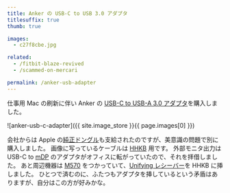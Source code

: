 ```yaml
---
title: Anker の USB-C to USB 3.0 アダプタ
titlesuffix: true
thumb: true

images:
  - c27f8cbe.jpg

related:
  - /fitbit-blaze-revived
  - /scammed-on-mercari

permalink: /anker-usb-adapter
---
```


仕事用 Mac の刷新に伴い Anker の [USB-C to USB-A 3.0 アダプタ](https://www.amazon.co.jp/dp/B078NKPGW9/?tag=amzntm-22)を購入しました。

![anker-usb-c-adapter]({{ site.image_store }}{{ page.images[0] }})

会社からは Apple の[純正ドングル](https://www.instagram.com/p/BouY-pIB-cf/)も支給されたのですが、美意識の問題で別に購入しました。
画像に写っているケーブルは [HHKB](https://ja.wikipedia.org/wiki/Happy_Hacking_Keyboard) 用です。
外部モニタ出力は USB-C to [mDP](https://en.wikipedia.org/wiki/Mini_DisplayPort) のアダプタがオフィスに転がっていたので、それを拝借しました。
あと周辺機器は [M570](https://www.amazon.co.jp/dp/B0043XYENO/?tag=amzntm-22) をつかっていて、[Unifying レシーバー](https://en.wikipedia.org/wiki/Logitech_Unifying_receiver)を HHKB に挿しました。
ひとつで済むのに、ふたつもアダプタを挿しているという矛盾はありますが、自分はこの方が好みかな。
